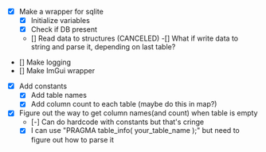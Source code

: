 - [x] Make a wrapper for sqlite
	- [x] Initialize variables
	- [x] Check if DB present
	- [] Read data to structures (CANCELED)
		-[] What if write data to string and parse it, depending on last table?
- [] Make logging
- [] Make ImGui wrapper
- [x] Add constants
	- [x] Add table names
	- [x] Add column count to each table (maybe do this in map?)

- [x] Figure out the way to get column names(and count) when table is empty
	- [-] Can do hardcode with constants but that's cringe
	- [x] I can use "PRAGMA table_info( your_table_name );" but need to figure out how to parse it
